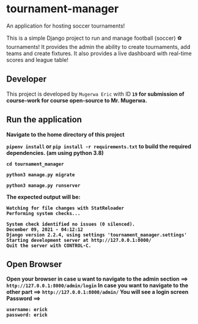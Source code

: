 # tournament-manager
An application for hosting soccer tournaments!

This is a simple Django project to run and manage football (soccer) ⚽ tournaments! It provides the admin the ability to create tournaments, add teams and create fixtures. It also provides a live dashboard with real-time scores and league table! 

## Developer
This project is developed by `Mugerwa Eric` with <a task>ID<Strong> `19` for submission of course-work for course open-source to Mr. Mugerwa.

## Run the application

Navigate to the home directory of this project

`pipenv install` or `pip install -r requirements.txt` to build the required dependencies. (am using python 3.8)

`cd tournament_manager`

`python3 manage.py migrate`

`python3 manage.py runserver`

The expected output will be:
```
Watching for file changes with StatReloader
Performing system checks...

System check identified no issues (0 silenced).
December 09, 2021 - 04:12:12
Django version 2.2.4, using settings 'tournament_manager.settings'
Starting development server at http://127.0.0.1:8000/
Quit the server with CONTROL-C.
```
  
## Open Browser
Open your browser in case u want to navigate to the admin section ==> `http://127.0.0.1:8000/admin/login` 
In case you want to navigate to the other part ==> `http://127.0.0.1:8000/admin/`
You will see a login screen
Password ==> 
```
username: erick
password: erick
```



